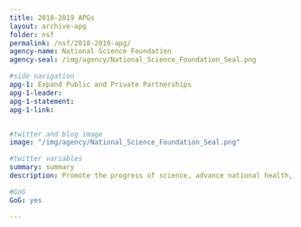 ```yaml
---
title: 2018-2019 APGs
layout: archive-apg
folder: nsf
permalink: /nsf/2018-2019-apg/
agency-name: National Science Foundation
agency-seal: /img/agency/National_Science_Foundation_Seal.png

#side navigation
apg-1: Expand Public and Private Partnerships
apg-1-leader:
apg-1-statement:
apg-1-link:


#twitter and blog image
image: "/img/agency/National_Science_Foundation_Seal.png"

#twitter variables
summary: summary
description: Promote the progress of science, advance national health, prosperity, and welfare, and secure the national defense.

#GoG
GoG: yes

---
```

